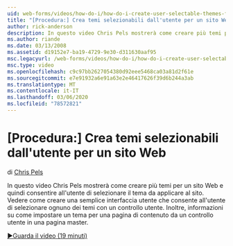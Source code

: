 ```yaml
---
uid: web-forms/videos/how-do-i/how-do-i-create-user-selectable-themes-for-a-web-site
title: "[Procedura:] Crea temi selezionabili dall'utente per un sito Web | Microsoft Docs"
author: rick-anderson
description: In questo video Chris Pels mostrerà come creare più temi per un sito Web e quindi consentire all'utente di selezionare il tema da applicare al sito. Scopri come...
ms.author: riande
ms.date: 03/13/2008
ms.assetid: d19152e7-ba19-4729-9e30-d311630aaf95
msc.legacyurl: /web-forms/videos/how-do-i/how-do-i-create-user-selectable-themes-for-a-web-site
msc.type: video
ms.openlocfilehash: c9c97bb2627054380d92eee5468ca03a81d2f61e
ms.sourcegitcommit: e7e91932a6e91a63e2e46417626f39d6b244a3ab
ms.translationtype: MT
ms.contentlocale: it-IT
ms.lasthandoff: 03/06/2020
ms.locfileid: "78572821"
---
```

# <a name="how-do-i-create-user-selectable-themes-for-a-web-site"></a>[Procedura:] Crea temi selezionabili dall'utente per un sito Web

di [Chris Pels](https://twitter.com/chrispels)

In questo video Chris Pels mostrerà come creare più temi per un sito Web e quindi consentire all'utente di selezionare il tema da applicare al sito. Vedere come creare una semplice interfaccia utente che consente all'utente di selezionare ognuno dei temi con un controllo utente. Inoltre, informazioni su come impostare un tema per una pagina di contenuto da un controllo utente in una pagina master.

[&#9654;Guarda il video (19 minuti)](https://channel9.msdn.com/Blogs/ASP-NET-Site-Videos/how-do-i-create-user-selectable-themes-for-a-web-site)
